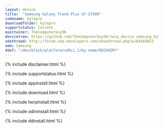 ```yaml
---
layout: device
title:  "Samsung Galaxy Trend Plus GT-S7580"
codename: kylepro
downloadfolder: kylepro
supportstatus: Current
maintainer: TheComputerGuy96
devicetree: https://github.com/TheComputerGuy96/twrp_device_samsung_kylepro.git
xdathread: http://forum.xda-developers.com/showthread.php?p=69168023
oem: Samsung
ddof: "/dev/block/platform/sdhci.1/by-name/RECOVERY"
---
```


{% include disclaimer.html %}

{% include supportstatus.html %}

{% include appinstall.html %}

{% include download.html %}

{% include twrpinstall.html %}

{% include odininstall.html %}

{% include ddinstall.html %}
